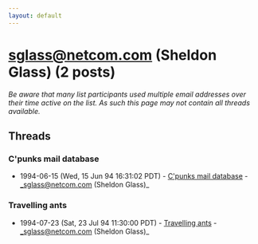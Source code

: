 ```yaml
---
layout: default
---
```


# sglass@netcom.com (Sheldon Glass) (2 posts)

_Be aware that many list participants used multiple email addresses over their time active on the list. As such this page may not contain all threads available._

## Threads

### C'punks mail database
+ 1994-06-15 (Wed, 15 Jun 94 16:31:02 PDT) - [C'punks mail database](/archive/1994/06/8ab7be25b612c1c3725ddeba5332a6a5adda3c3aa14cf2df63d36ad622252cf0) - _sglass@netcom.com (Sheldon Glass)_

### Travelling ants
+ 1994-07-23 (Sat, 23 Jul 94 11:30:00 PDT) - [Travelling ants](/archive/1994/07/a020a3715b9127857439ad7f5a3fbdbfbe7f3cb7c97825e5dd2d3c83acea36d3) - _sglass@netcom.com (Sheldon Glass)_

